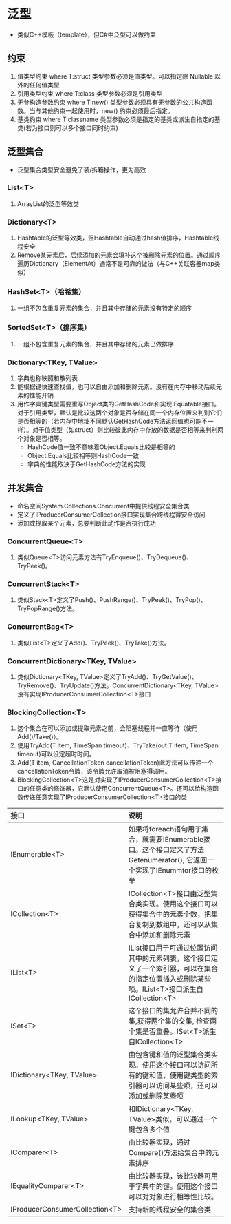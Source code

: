 # 泛型

* 类似C++模板（template），但C#中泛型可以做约束

## 约束

1. 值类型约束 where T:struct 类型参数必须是值类型。可以指定除 Nullable 以外的任何值类型
2. 引用类型约束 where T:class 类型参数必须是引用类型
3. 无参构造参数约束 where T:new() 类型参数必须具有无参数的公共构造函数。当与其他约束一起使用时，new() 约束必须最后指定。
4. 基类约束 where T:classname 类型参数必须是指定的基类或派生自指定的基类(若为接口则可以多个接口同时约束)

## 泛型集合
* 泛型集合类型安全避免了装/拆箱操作，更为高效
### List&lt;T&gt;
1. ArrayList的泛型等效类
### Dictionary&lt;T&gt;
1. Hashtable的泛型等效类，但Hashtable自动通过hash值排序，Hashtable线程安全
2. Remove某元素后，后续添加的元素会填补这个被删除元素的位置。通过顺序遍历Dictionary（ElementAt）通常不是可靠的做法（与C++关联容器map类似）
### HashSet&lt;T&gt;（哈希集）
1. 一组不包含重复元素的集合，并且其中存储的元素没有特定的顺序
### SortedSet&lt;T&gt;（排序集）
1. 一组不包含重复元素的集合，并且其中存储的元素已做排序
### Dictionary<TKey, TValue>
1. 字典也称映照和散列表
2. 能根据键快速查找值，也可以自由添加和删除元素。没有在内存中移动后续元素的性能开销
3. 用作字典键类型需要重写Object类的GetHashCode和实现IEquatable接口。对于引用类型，默认是比较这两个对象是否存储在同一个内存位置来判别它们是否相等的（若内存中地址不同默认GetHashCode方法返回值也可能不一样）。对于值类型（如struct）则比较彼此内存中存放的数据是否相等来判别两个对象是否相等。
    * HashCode值一致不意味着Object.Equals比较是相等的
    * Object.Equals比较相等则HashCode一致
    * 字典的性能取决于GetHashCode方法的实现

## 并发集合
* 命名空间System.Collections.Concurrent中提供线程安全集合类
* 定义了IProducerConsumerCollection<T>接口实现集合跨线程得安全访问
* 添加或提取某个元素，总要判断此动作是否执行成功

### ConcurrentQueue&lt;T&gt; 
1. 类似Queue&lt;T&gt;访问元素方法有TryEnqueue()、TryDequeue()、TryPeek()。
### ConcurrentStack&lt;T&gt;
1. 类似Stack&lt;T&gt;定义了Push()、PushRange()、TryPeek()、TryPop()、TryPopRange()方法。
### ConcurrentBag&lt;T&gt;
1. 类似List&lt;T&gt;定义了Add()、TryPeek()、TryTake()方法。
### ConcurrentDictionary<TKey, TValue>
1. 类似Dictionary<TKey, TValue>定义了TryAdd()、TryGetValue()、TryRemove()、TryUpdate()方法。ConcurrentDictionary<TKey, TValue>没有实现IProducerConsumerCollection&lt;T&gt;接口
### BlockingCollection&lt;T&gt; 
1. 这个集合在可以添加或提取元素之前，会阻塞线程并一直等待（使用Add()/Take()）。
2. 使用TryAdd(T item, TimeSpan timeout)、TryTake(out T item, TimeSpan timeout)可以设定超时时间。
3. Add(T item, CancellationToken cancellationToken)此方法可以传递一个cancellationToken令牌，该令牌允许取消被阻塞得调用。
4. BlockingCollection&lt;T&gt;这是对实现了IProducerConsumerCollection&lt;T&gt;接口的任意类的修饰器，它默认使用ConcurrentQueue&lt;T&gt;。还可以给构造函数传递任意实现了IProducerConsumerCollection&lt;T&gt;接口的类

| 接口 | 说明 |
| :---- | :---- |
| IEnumerable&lt;T&gt; | 如果将foreach语句用于集合，就需要IEnumerable接口。这个接口定义了方法Getenumerator(), 它返回一个实现了IEnummtor接口的枚举 |
| ICollection&lt;T&gt; | ICollection&lt;T&gt;接口由泛型集合类实现。使用这个接口可以获得集合中的元素个数，把集合复制到数组中，还可以从集合中添加和删除元素 |
| IList&lt;T&gt; | IList<T>接口用于可通过位置访问其中的元素列表，这个接口定义了一个索引器，可以在集合的指定位置插入或删除某些项。IList&lt;T&gt;接口派生自ICollection&lt;T&gt; |
| ISet&lt;T&gt; | 这个接口的集允许合并不同的集,获得两个集的交集, 检查两个集是否重叠。ISet&lt;T&gt;派生自ICollection&lt;T&gt; |
| IDictionary<TKey, TValue> | 由包含键和值的泛型集合类实现。使用这个接口可以访问所有的键和值，使用键类型的索引器可以访问某些项，还可以添加或删除某些项 |
| ILookup<TKey, TValue> | 和IDictionary<TKey, TValue>类似，可以通过一个键包含多个值 |
| IComparer&lt;T&gt; | 由比较器实现，通过Compare()方法给集合中的元素排序 |
| IEqualityComparer&lt;T&gt; | 由比较器实现，该比较器可用于字典中的键。使用这个接口可以对对象进行相等性比较。|
| IProducerConsumerCollection&lt;T&gt; | 支持新的线程安全的集合类 |
